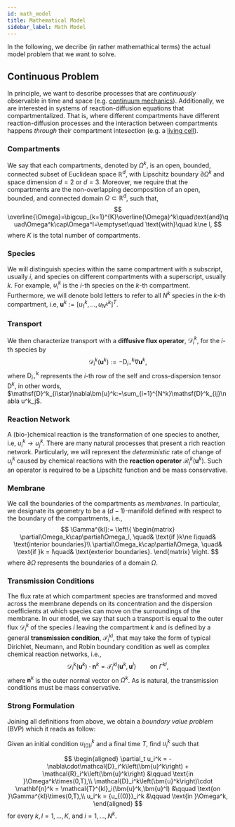```yaml
---
id: math_model
title: Mathematical Model
sidebar_label: Math Model
---
```


In the following, we decribe (in rather mathemathical terms) the actual
model problem that we want to solve.

## Continuous Problem

In principle, we want to describe processes that are *continuously* observable in
time and space (e.g.
[continuum mechanics](https://en.wikipedia.org/wiki/Continuum_mechanics#Concept_of_a_continuum)).
Additionally, we are interested in systems of reaction-diffusion equations that
compartmentalized. That is, where different compartments have different
reaction-diffusion processes and the interaction between compartments happens
*through* their compartment intesection (e.g. a
[living cell](https://en.wikipedia.org/wiki/Cell_(biology))).

### Compartments

We say that each compartments, denoted by $\Omega^k$, is an open, bounded,
connected subset of Euclidean space $\mathbb{R}^d$, with Lipschitz boundary
$\partial\Omega^k$ and space dimension $d=2$ or $d=3$. Moreover, we require
that the compartments are the non-overlapping decomposition of an open, bounded,
and connected domain $\Omega\subset\mathbb{R}^d$, such that,
$$
  \overline{\Omega}=\bigcup_{k=1}^{K}\overline{\Omega}^k\quad\text{and}\quad\Omega^k\cap\Omega^l=\emptyset\quad \text{with}\quad k\ne l,
$$
where $K$ is the total number of compartments.

### Species
We will distinguish species within the same compartment with a subscript,
usually $i$, and species on different compartments with a superscript, usually
$k$. For example, $u_i^k$ is the $i$-th species on the $k$-th compartment.
Furthermore, we will denote bold letters to refer to all $N^k$ species in the
$k$-th compartment, i.e, $\bm{u}^k:=[u^k_1,\dots,u_{N^k}^k]^T$.

### Transport

We then characterize transport with a **diffusive flux operator**,
$\mathcal{D}_i^k$, for the $i$-th species by
$$
\mathcal{D}^k_i\left(\bm{u}^k\right):=-\mathsf{D}^k_{i\star} \nabla \bm{u}^k,
$$
where $\mathsf{D}^k_{i\star}$ represents the $i$-th row of the self and
cross-dispersion tensor $\mathsf{D}^k$, in other words,
$\mathsf{D}^k_{i\star}\nabla\bm{u}^k:=\sum_{i=1}^{N^k}\mathsf{D}^k_{ij}\nabla u^k_j$.

### Reaction Network

A (bio-)chemical reaction is the transformation of one species to another, i.e,
$u_i^k\to u_j^k$. There are many natural processes that present a rich reaction
network. Particularly, we will represent the *deterministic* rate of change of
$u^k_i$ caused by chemical reactions with the **reaction operator**
$\mathcal{R}_i^k\left(\bm{u}^k\right)$. Such an operator is required to be a
Lipschitz function and be mass conservative.

### Membrane

We call the boundaries of the compartments as *membranes*. In particular, we
designate its geometry to be a $(d-1)$-manifold defined with respect to the
boundary of the compartments, i.e.,
$$
\Gamma^{kl}:=
  \left\{
  \begin{matrix}
    \partial\Omega_k\cap\partial\Omega_l, \quad& \text{if }k\ne l\quad& \text{interior boundaries}\\
    \partial\Omega_k\cap\partial\Omega,   \quad& \text{if }k =  l\quad& \text{exterior boundaries}.
  \end{matrix}
  \right.
$$
where $\partial\Omega$ represents the boundaries of a domain $\Omega$.


### Transmission Conditions

The flux rate at which compartment species are transformed and moved across the
membrane depends on its concentration and the dispersion coefficients at
which species can move on the surroundings of the membrane. In our model, we say
that such a transport is equal to the outer flux $\mathcal{D}_i^k$ of the
species $i$ leaving the compartment $k$ and is defined by a general
**transmission condition**, $\mathcal{T}^{kl}_i$, that may take the form of
typical Dirichlet, Neumann, and Robin boundary condition as well as complex
chemical reaction networks, i.e.,
$$
\mathcal{D}_i^{k}\left(\bm{u}^k\right)\cdot\mathbf{n}^k = \mathcal{T}_i^{kl}\left(\bm{u}^k,\bm{u}^l\right)\qquad \text{on }\Gamma^{kl},
$$
where $\mathbf{n}^k$ is the outer normal vector on $\Omega^k$. As is natural,
the transmission conditions must be mass conservative.

### Strong Formulation

Joining all definitions from above, we obtain a *boundary value problem* (BVP)
which it reads as follow:

Given an initial condition ${u_{(0)}}_i^k$ and a final time $T$, find $u_i^k$
such that

$$
\begin{aligned}
\partial_t u_i^k = -\nabla\cdot\mathcal{D}_i^k\left(\bm{u}^k\right) + \mathcal{R}_i^k\left(\bm{u}^k\right) &\qquad \text{in }\Omega^k\times(0,T),\\
\mathcal{D}_i^k\left(\bm{u}^k\right)\cdot \mathbf{n}^k = \mathcal{T}^{kl}_i(\bm{u}^k,\bm{u}^l) &\qquad \text{on }\Gamma^{kl}\times(0,T),\\
u_i^k = {u_{(0)}}_i^k &\qquad \text{in }\Omega^k,
\end{aligned}
$$
for every $k,l=1,\ldots,K$, and $i=1,\ldots,N^k$.
